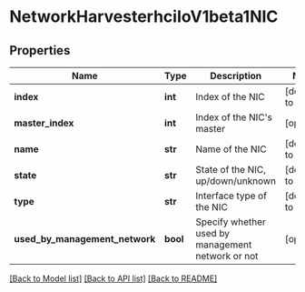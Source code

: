 # NetworkHarvesterhciIoV1beta1NIC

## Properties
Name | Type | Description | Notes
------------ | ------------- | ------------- | -------------
**index** | **int** | Index of the NIC | [default to 0]
**master_index** | **int** | Index of the NIC&#39;s master | [optional] 
**name** | **str** | Name of the NIC | [default to '']
**state** | **str** | State of the NIC, up/down/unknown | [default to '']
**type** | **str** | Interface type of the NIC | [default to '']
**used_by_management_network** | **bool** | Specify whether used by management network or not | [optional] 

[[Back to Model list]](../README.md#documentation-for-models) [[Back to API list]](../README.md#documentation-for-api-endpoints) [[Back to README]](../README.md)


